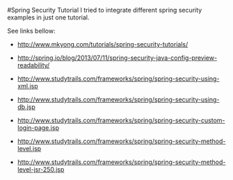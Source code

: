 #Spring Security Tutorial
I tried to integrate different spring security examples in just one tutorial.

See links bellow:

- http://www.mkyong.com/tutorials/spring-security-tutorials/

- http://spring.io/blog/2013/07/11/spring-security-java-config-preview-readability/

- http://www.studytrails.com/frameworks/spring/spring-security-using-xml.jsp

- http://www.studytrails.com/frameworks/spring/spring-security-using-db.jsp

- http://www.studytrails.com/frameworks/spring/spring-security-custom-login-page.jsp

- http://www.studytrails.com/frameworks/spring/spring-security-method-level.jsp

- http://www.studytrails.com/frameworks/spring/spring-security-method-level-jsr-250.jsp
